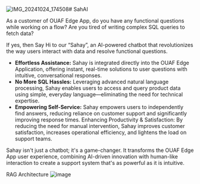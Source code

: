 ![IMG_20241024_174508](https://github.com/user-attachments/assets/ae1adccf-6340-4e27-95e1-9b57131da75c)# SahAI

As a customer of OUAF Edge App, do you have any functional questions while working on a flow?
Are you tired of writing complex SQL queries to fetch data?

If yes, then
Say Hi to our “Sahay”, an AI-powered chatbot that revolutionizes the way users interact with data and resolve functional questions.

- **Effortless Assistance:** Sahay is integrated directly into the OUAF Edge Application, offering instant, real-time solutions to user questions with intuitive, conversational responses.
- **No More SQL Hassles:** Leveraging advanced natural language processing, Sahay enables users to access and query product data using simple, everyday language—eliminating the need for technical expertise.
- **Empowering Self-Service:** Sahay empowers users to independently find answers, reducing reliance on customer support and significantly improving response times.
Enhancing Productivity & Satisfaction: By reducing the need for manual intervention, Sahay improves customer satisfaction, increases operational efficiency, and lightens the load on support teams.

Sahay isn't just a chatbot; it's a game-changer. It transforms the OUAF Edge App user experience, combining AI-driven innovation with human-like interaction to create a support system that's as powerful as it is intuitive.

RAG Architecture
![image](https://github.com/user-attachments/assets/fff23930-39b1-4344-9f29-d4784dd90f4d)
